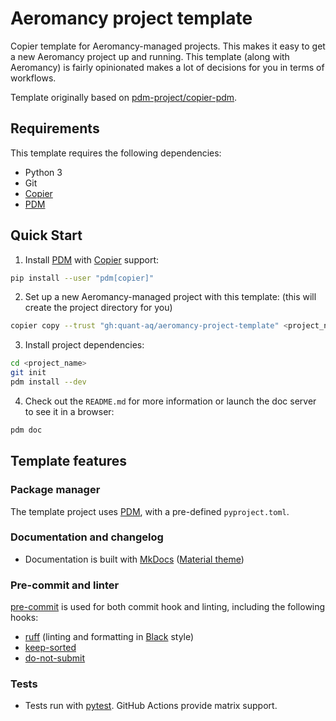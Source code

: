 # Aeromancy project template

Copier template for Aeromancy-managed projects. This makes it easy to get a new
Aeromancy project up and running. This template (along with Aeromancy) is fairly
opinionated makes a lot of decisions for you in terms of workflows.

Template originally based on
[pdm-project/copier-pdm](https://github.com/pdm-project/copier-pdm).

## Requirements

This template requires the following dependencies:

- Python 3
- Git
- [Copier](https://copier.readthedocs.io/en/stable/)
- [PDM](https://pdm.fming.dev)

## Quick Start

1. Install [PDM](https://pdm.fming.dev) with
   [Copier](https://copier.readthedocs.io/en/stable/) support:

```bash
pip install --user "pdm[copier]"
```

2. Set up a new Aeromancy-managed project with this template: (this will create
   the project directory for you)

```bash
copier copy --trust "gh:quant-aq/aeromancy-project-template" <project_name>
```

3. Install project dependencies:

```bash
cd <project_name>
git init
pdm install --dev
```

4. Check out the `README.md` for more information or launch the doc server to
   see it in a browser:

```bash
pdm doc
```

## Template features

### Package manager

The template project uses [PDM](https://pdm.fming.dev), with a pre-defined
`pyproject.toml`.

### Documentation and changelog

- Documentation is built with [MkDocs](https://github.com/mkdocs/mkdocs)
  ([Material theme](https://github.com/squidfunk/mkdocs-material))

### Pre-commit and linter

[pre-commit](https://pre-commit.com/) is used for both commit hook and linting,
including the following hooks:

- [ruff](https://github.com/charliermarsh/ruff) (linting and formatting in
  [Black](https://github.com/psf/black) style)
- [keep-sorted](https://github.com/google/keep-sorted)
- [do-not-submit](https://github.com/jlebar/pre-commit-hooks/blob/master/check_do_not_submit.py)

### Tests

- Tests run with [pytest](https://pytest.org/). GitHub Actions provide matrix
  support.

